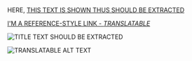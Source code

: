 HERE, [THIS TEXT IS SHOWN THUS SHOULD BE EXTRACTED]

[THIS TEXT IS SHOWN THUS SHOULD BE EXTRACTED]: http://okapiframework.org/this/url/should/not/be/extracted


[I'M A REFERENCE-STYLE LINK - *TRANSLATABLE*][Arbitrary case-insensitive reference text-should not be extracted]

[arbitrary case-insensitive reference text-should not be extracted]: http://okapiframework.org/do/not/extract/me

![][Invisible reference text should not be extracted]

![TRANSLATABLE ALT TEXT][Invisible reference text should not be extracted]

[Invisible reference text should not be extracted]: http://okapiframework.org/wiki/images/f/f0/OkapiLargeLogo.png "TITLE TEXT SHOULD BE EXTRACTED"
